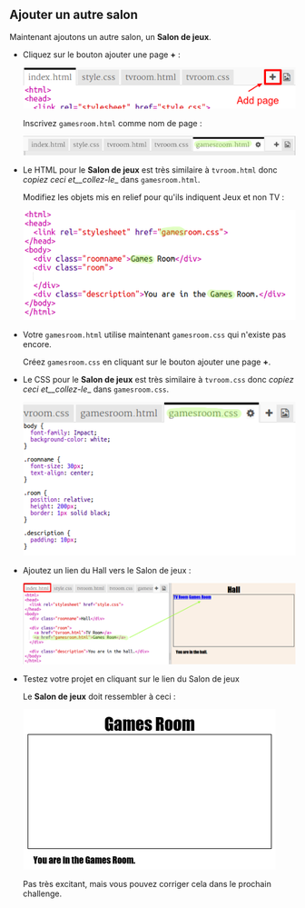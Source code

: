 ## Ajouter un autre salon

Maintenant ajoutons un autre salon, un __Salon de jeux__. 

+ Cliquez sur le bouton ajouter une page __+__ :

	![screenshot](images/rooms-add-page.png)

	Inscrivez `gamesroom.html` comme nom de page :

  ![screenshot](images/rooms-games-html.png)

+ Le HTML pour le __Salon de jeux__ est très similaire à `tvroom.html` donc __copiez_ ceci et__collez-le__ dans `gamesroom.html`.
	
	Modifiez les objets mis en relief pour qu'ils indiquent Jeux et non TV :

	![screenshot](images/rooms-games-html2.png)	

+ Votre `gamesroom.html` utilise maintenant `gamesroom.css` qui n'existe pas encore. 

	Créez `gamesroom.css` en cliquant sur le bouton ajouter une page __+__. 


+ Le CSS pour le __Salon de jeux__ est très similaire à `tvroom.css` donc __copiez_ ceci et__collez-le__ dans `gamesroom.css`.

	![screenshot](images/rooms-add-games-css.png)

+ Ajoutez un lien du Hall vers le Salon de jeux :

	![screenshot](images/rooms-hall-games.png)

+ Testez votre projet en cliquant sur le lien du Salon de jeux

	Le __Salon de jeux__ doit ressembler à ceci :

	![screenshot](images/rooms-games-before.png)

	Pas très excitant, mais vous pouvez corriger cela dans le prochain challenge. 


